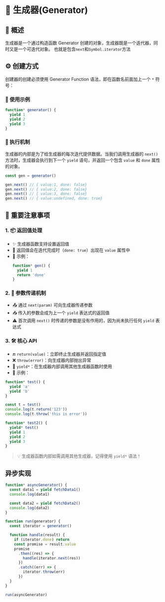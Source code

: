 # 🔄 生成器(Generator)

## 📝 概述

生成器是一个通过构造函数 Generator 创建的对象，生成器既是一个迭代器，同时又是一个可迭代对象。
也就是包含`next`和`Symbol.iterator`方法

## ⚙️ 创建方式

创建器的创建必须使用 Generator Function 语法，即在函数名前面加上一个 `*` 符号：

### 📝 使用示例

```js
function* generator() {
  yield 1
  yield 2
  yield 3
}
```

### 🔄 执行机制

生成器的内部是为了给生成器的每次迭代提供数据。当我们调用生成器的 `next()` 方法时，生成器会执行到下一个 `yield` 语句，并返回一个包含 `value` 和 `done` 属性的对象。

```js
const gen = generator()

gen.next() // { value:1, done: false}
gen.next() // { value:2, done: false}
gen.next() // { value:3, done: false}
gen.next() // { value:undefined, done: true}
```

## 🚨 重要注意事项

### 1. 📦 返回值处理

- ✨ 生成器函数支持设置返回值
- 🎯 返回值会在迭代完成时（`done: true`）出现在 `value` 属性中
- 📝 示例：
  ```js
  function* gen() {
    yield 1
    return 'done'
  }
  ```

### 2. 🔄 参数传递机制

- 📤 通过 `next(param)` 可向生成器传递参数
- 📥 传入的参数会成为上一个 `yield` 表达式的返回值
- ⚠️ 首次调用 `next()` 时传递的参数是没有作用的，因为尚未执行任何 `yield` 表达式

### 3. 🛠️ 核心 API

- 🔚 `return(value)`：立即终止生成器并返回指定值
- ❌ `throw(error)`：向生成器内部抛出异常
- 🔗 `yield*`：在生成器内部调用其他生成器函数时使用
- 📝 示例：

```js
function* test() {
  yield 'a'
  yield 'b'
}

const t = test()
console.log(t.return('123'))
console.log(t.throw('this is error'))

function* test2() {
  yield* test()
  yield 1
  yield 2
  yield 3
}
```

> 💡 生成器函数内部如需调用其他生成器，记得使用 `yield*` 语法！

## 异步实现

```js
function* asyncGenerator() {
  const data1 = yield fetchData1()
  console.log(data1)

  const data2 = yield fetchData2()
  console.log(data2)
}

function run(generator) {
  const iterator = generator()

  function handle(result) {
    if (iterator.done) return
    const promise = result.value
    promise
      .then((res) => {
        handle(iterator.next(res))
      })
      .catch((err) => {
        iterator.throw(err)
      })
  }
}

run(asyncGenerator)
```
